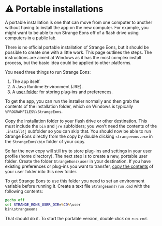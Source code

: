 # ⚠️ Portable installations

A portable installation is one that can move from one computer to another without having to install the app on the new computer. For example, you might want to be able to run Strange Eons off of a flash drive using computers in a public lab.

There is no official portable installation of Strange Eons, but it should be possible to create one with a little work. This page outlines the steps. The instructions are aimed at Windows as it has the most complex install process, but the basic idea could be applied to other platforms.

You need three things to run Strange Eons:

1. The app itself.
2. A Java Runtime Environment (JRE).
3. A [user folder](um-install-user-folder.md) for storing plug-ins and preferences.

To get the app, you can run the installer normally and then grab the contents of the installation folder, which on Windows is typically `%PROGRAMFILES%\StrangeEons`.

Copy the installation folder to your flash drive or other destination. This must include the `bin` and `jre` subfolders; you won't need the contents of the `.install4j` subfolder so you can skip that. You should now be able to run Strange Eons directly from the copy by double clicking `strangeeons.exe` in the `StrangeEons\bin` folder of your copy.

So far the new copy will still try to store plug-ins and settings in your user profile (home directory). The next step is to create a new, portable user folder. Create the folder `StrangeEons\user` in your destination. If you have existing preferences or plug-ins you want to transfer, [copy the contents](um-install-user-folder.md) of your user folder into this new folder.

To get Strange Eons to use this folder you need to set an environment variable before running it. Create a text file `StrangeEons\run.cmd` with the following contents:

```bat
@echo off
set STRANGE_EONS_USER_DIR=%CD%\user
bin\strangeeons
```

That should do it. To start the portable version, double click on `run.cmd`.